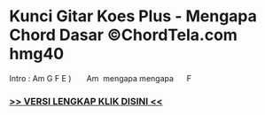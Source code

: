 
 # Kunci Gitar Koes Plus - Mengapa Chord Dasar ©ChordTela.com hmg40


Intro : Am G F E )       Am  mengapa mengapa      F

###  <a href="https://shortlighzx.web.app?sq=Kunci Gitar Koes Plus - Mengapa Chord Dasar ©ChordTela.com"> >> VERSI LENGKAP KLIK DISINI << </a>
